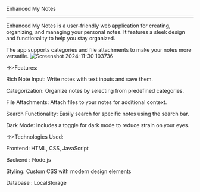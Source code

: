 Enhanced My Notes
_____________________________________________________________________________________________________________________________________________________________________________________________________________________

Enhanced My Notes is a user-friendly web application for creating, organizing, and managing your personal notes. It features a sleek design and functionality to help you stay organized. 

The app supports categories and file attachments to make your notes more versatile.
![Screenshot 2024-11-30 103736](https://github.com/user-attachments/assets/ff7c0a98-10fd-4fa2-846b-24ef452cbec4)

->>Features:

Rich Note Input: Write notes with text inputs and save them.

Categorization: Organize notes by selecting from predefined categories.

File Attachments: Attach files to your notes for additional context.

Search Functionality: Easily search for specific notes using the search bar.

Dark Mode: Includes a toggle for dark mode to reduce strain on your eyes.

->>Technologies Used:

Frontend: HTML, CSS, JavaScript

Backend : Node.js

Styling: Custom CSS with modern design elements

Database :  LocalStorage 
